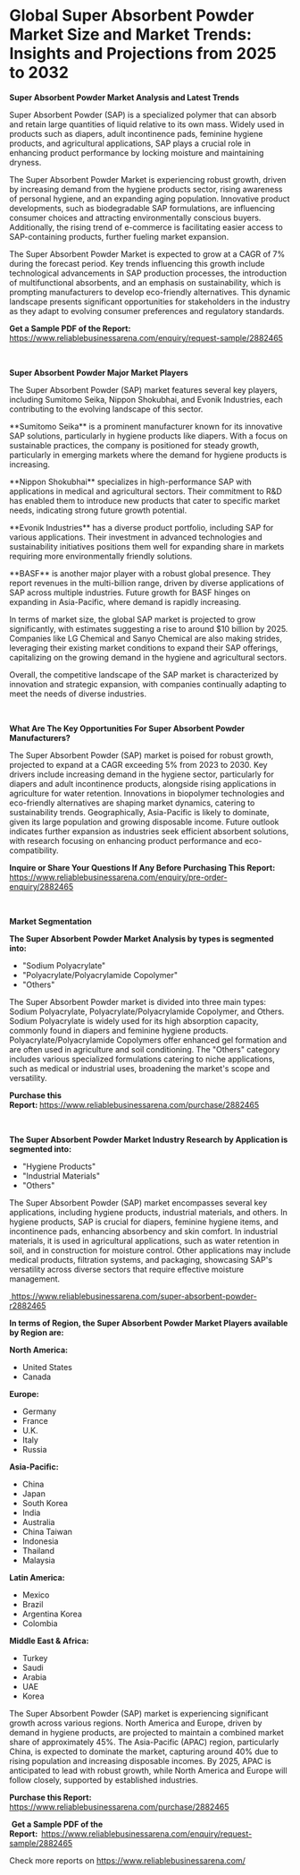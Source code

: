 <p><h1>Global Super Absorbent Powder Market Size and Market Trends: Insights and Projections from 2025 to 2032</h1></p><p><strong>Super Absorbent Powder Market Analysis and Latest Trends</strong></p>
<p><p>Super Absorbent Powder (SAP) is a specialized polymer that can absorb and retain large quantities of liquid relative to its own mass. Widely used in products such as diapers, adult incontinence pads, feminine hygiene products, and agricultural applications, SAP plays a crucial role in enhancing product performance by locking moisture and maintaining dryness.</p><p>The Super Absorbent Powder Market is experiencing robust growth, driven by increasing demand from the hygiene products sector, rising awareness of personal hygiene, and an expanding aging population. Innovative product developments, such as biodegradable SAP formulations, are influencing consumer choices and attracting environmentally conscious buyers. Additionally, the rising trend of e-commerce is facilitating easier access to SAP-containing products, further fueling market expansion.</p><p>The Super Absorbent Powder Market is expected to grow at a CAGR of 7% during the forecast period. Key trends influencing this growth include technological advancements in SAP production processes, the introduction of multifunctional absorbents, and an emphasis on sustainability, which is prompting manufacturers to develop eco-friendly alternatives. This dynamic landscape presents significant opportunities for stakeholders in the industry as they adapt to evolving consumer preferences and regulatory standards.</p></p>
<p><strong>Get a Sample PDF of the Report:&nbsp;</strong> <a href="https://www.reliablebusinessarena.com/enquiry/request-sample/2882465?utm_campaign=2992&utm_medium=2&utm_source=Github&utm_content=ia&utm_term=13032025&utm_id=super-absorbent-powder">https://www.reliablebusinessarena.com/enquiry/request-sample/2882465</a></p>
<p>&nbsp;</p>
<p><strong>Super Absorbent Powder Major Market Players</strong></p>
<p><p>The Super Absorbent Powder (SAP) market features several key players, including Sumitomo Seika, Nippon Shokubhai, and Evonik Industries, each contributing to the evolving landscape of this sector. </p><p>**Sumitomo Seika** is a prominent manufacturer known for its innovative SAP solutions, particularly in hygiene products like diapers. With a focus on sustainable practices, the company is positioned for steady growth, particularly in emerging markets where the demand for hygiene products is increasing.</p><p>**Nippon Shokubhai** specializes in high-performance SAP with applications in medical and agricultural sectors. Their commitment to R&D has enabled them to introduce new products that cater to specific market needs, indicating strong future growth potential. </p><p>**Evonik Industries** has a diverse product portfolio, including SAP for various applications. Their investment in advanced technologies and sustainability initiatives positions them well for expanding share in markets requiring more environmentally friendly solutions. </p><p>**BASF** is another major player with a robust global presence. They report revenues in the multi-billion range, driven by diverse applications of SAP across multiple industries. Future growth for BASF hinges on expanding in Asia-Pacific, where demand is rapidly increasing.</p><p>In terms of market size, the global SAP market is projected to grow significantly, with estimates suggesting a rise to around $10 billion by 2025. Companies like LG Chemical and Sanyo Chemical are also making strides, leveraging their existing market conditions to expand their SAP offerings, capitalizing on the growing demand in the hygiene and agricultural sectors.</p><p>Overall, the competitive landscape of the SAP market is characterized by innovation and strategic expansion, with companies continually adapting to meet the needs of diverse industries.</p></p>
<p>&nbsp;</p>
<p><strong>What Are The Key Opportunities For Super Absorbent Powder Manufacturers?</strong></p>
<p><p>The Super Absorbent Powder (SAP) market is poised for robust growth, projected to expand at a CAGR exceeding 5% from 2023 to 2030. Key drivers include increasing demand in the hygiene sector, particularly for diapers and adult incontinence products, alongside rising applications in agriculture for water retention. Innovations in biopolymer technologies and eco-friendly alternatives are shaping market dynamics, catering to sustainability trends. Geographically, Asia-Pacific is likely to dominate, given its large population and growing disposable income. Future outlook indicates further expansion as industries seek efficient absorbent solutions, with research focusing on enhancing product performance and eco-compatibility.</p></p>
<p><strong>Inquire or Share Your Questions If Any Before Purchasing This Report:</strong> <a href="https://www.reliablebusinessarena.com/enquiry/pre-order-enquiry/2882465?utm_campaign=2992&utm_medium=2&utm_source=Github&utm_content=ia&utm_term=13032025&utm_id=super-absorbent-powder">https://www.reliablebusinessarena.com/enquiry/pre-order-enquiry/2882465</a></p>
<p>&nbsp;</p>
<p><strong>Market Segmentation</strong></p>
<p><strong>The Super Absorbent Powder Market Analysis by types is segmented into:</strong></p>
<p><ul><li>"Sodium Polyacrylate"</li><li>"Polyacrylate/Polyacrylamide Copolymer"</li><li>"Others"</li></ul></p>
<p><p>The Super Absorbent Powder market is divided into three main types: Sodium Polyacrylate, Polyacrylate/Polyacrylamide Copolymer, and Others. Sodium Polyacrylate is widely used for its high absorption capacity, commonly found in diapers and feminine hygiene products. Polyacrylate/Polyacrylamide Copolymers offer enhanced gel formation and are often used in agriculture and soil conditioning. The "Others" category includes various specialized formulations catering to niche applications, such as medical or industrial uses, broadening the market's scope and versatility.</p></p>
<p><strong>Purchase this Report:&nbsp;</strong><a href="https://www.reliablebusinessarena.com/purchase/2882465?utm_campaign=2992&utm_medium=2&utm_source=Github&utm_content=ia&utm_term=13032025&utm_id=super-absorbent-powder">https://www.reliablebusinessarena.com/purchase/2882465</a></p>
<p>&nbsp;</p>
<p><strong>The Super Absorbent Powder Market Industry Research by Application is segmented into:</strong></p>
<p><ul><li>"Hygiene Products"</li><li>"Industrial Materials"</li><li>"Others"</li></ul></p>
<p><p>The Super Absorbent Powder (SAP) market encompasses several key applications, including hygiene products, industrial materials, and others. In hygiene products, SAP is crucial for diapers, feminine hygiene items, and incontinence pads, enhancing absorbency and skin comfort. In industrial materials, it is used in agricultural applications, such as water retention in soil, and in construction for moisture control. Other applications may include medical products, filtration systems, and packaging, showcasing SAP's versatility across diverse sectors that require effective moisture management.</p></p>
<p><a href="https://www.reliablebusinessarena.com/super-absorbent-powder-r2882465?utm_campaign=2992&utm_medium=2&utm_source=Github&utm_content=ia&utm_term=13032025&utm_id=super-absorbent-powder">&nbsp;https://www.reliablebusinessarena.com/super-absorbent-powder-r2882465</a></p>
<p><strong>In terms of Region, the Super Absorbent Powder Market Players available by Region are:</strong></p>
<p>
    <p> <strong> North America: </strong>
        <ul>
            <li>United States</li>
            <li>Canada</li>
        </ul>
        </p> 
    <p> <strong> Europe: </strong>
        <ul>
            <li>Germany</li>
            <li>France</li>
            <li>U.K.</li>
            <li>Italy</li>
            <li>Russia</li>
        </ul>
        </p> 
    <p> <strong> Asia-Pacific: </strong>
        <ul>
            <li>China</li>
            <li>Japan</li>
            <li>South Korea</li>
            <li>India</li>
            <li>Australia</li>
            <li>China Taiwan</li>
            <li>Indonesia</li>
            <li>Thailand</li>
            <li>Malaysia</li>
        </ul>
        </p> 
    <p> <strong> Latin America: </strong>
        <ul>
            <li>Mexico</li>
            <li>Brazil</li>
            <li>Argentina Korea</li>
            <li>Colombia</li>
        </ul>
        </p> 
    <p> <strong> Middle East & Africa: </strong>
        <ul>
            <li>Turkey</li>
            <li>Saudi</li>
            <li>Arabia</li>
            <li>UAE</li>
            <li>Korea</li>
        </ul>
    </p>
    </p>
<p><p>The Super Absorbent Powder (SAP) market is experiencing significant growth across various regions. North America and Europe, driven by demand in hygiene products, are projected to maintain a combined market share of approximately 45%. The Asia-Pacific (APAC) region, particularly China, is expected to dominate the market, capturing around 40% due to rising population and increasing disposable incomes. By 2025, APAC is anticipated to lead with robust growth, while North America and Europe will follow closely, supported by established industries.</p></p>
<p><strong>Purchase this Report: </strong><a href="https://www.reliablebusinessarena.com/purchase/2882465?utm_campaign=2992&utm_medium=2&utm_source=Github&utm_content=ia&utm_term=13032025&utm_id=super-absorbent-powder">https://www.reliablebusinessarena.com/purchase/2882465</a></p>
<p>&nbsp;<strong>Get a Sample PDF of the Report:&nbsp;&nbsp;</strong><a href="https://www.reliablebusinessarena.com/enquiry/request-sample/2882465?utm_campaign=2992&utm_medium=2&utm_source=Github&utm_content=ia&utm_term=13032025&utm_id=super-absorbent-powder">https://www.reliablebusinessarena.com/enquiry/request-sample/2882465</a></p>
<p><strong></strong></p>
<p>Check more reports on <a href="https://www.reliablebusinessarena.com/?utm_campaign=2992&utm_medium=2&utm_source=Github&utm_content=ia&utm_term=13032025&utm_id=super-absorbent-powder">https://www.reliablebusinessarena.com/</a></p>